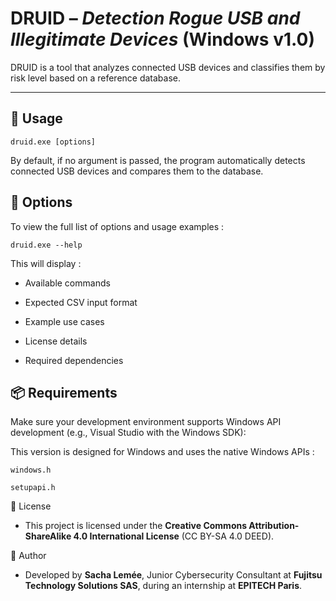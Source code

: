 # DRUID – *Detection Rogue USB and Illegitimate Devices* (Windows v1.0)

DRUID is a tool that analyzes connected USB devices and classifies them by risk level based on a reference database.

---

## 🚀 Usage

```
druid.exe [options]
```

By default, if no argument is passed, the program automatically detects connected USB devices and compares them to the database.

## 📖 Options

To view the full list of options and usage examples :

```
druid.exe --help
```

This will display :

 - Available commands

 - Expected CSV input format

 - Example use cases

 - License details

 - Required dependencies

## 📦 Requirements

Make sure your development environment supports Windows API development (e.g., Visual Studio with the Windows SDK):

This version is designed for Windows and uses the native Windows APIs :

```
windows.h
```

```
setupapi.h
```

📄 License
 - This project is licensed under the **Creative Commons Attribution-ShareAlike 4.0 International License** (CC BY-SA 4.0 DEED).

👤 Author
 - Developed by **Sacha Lemée**, Junior Cybersecurity Consultant at **Fujitsu Technology Solutions SAS**, during an internship at **EPITECH Paris**.
